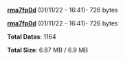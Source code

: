[**rma7fp0d**](/data/rma7fp0d.txt) (01/11/22 - 16:41)- 726 bytes

[**rma7fp0d**](/data/rma7fp0d.txt) (01/11/22 - 16:41)- 726 bytes

**Total Datas**: 1164

**Total Size**: 6.87 MB / 6.9 MB